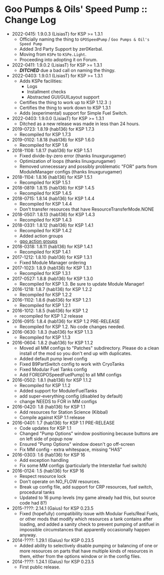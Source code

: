 # Goo Pumps & Oils' Speed Pump :: Change Log

* 2022-0415: 1.9.0.3 (LisiasT) for KSP >= 1.3.1
	+ Officially naming the thing to `GPOSpeedPump` / `Goo Pumps & Oil's Speed Pump`
	+ Added 3rd Party Support by zer0Kerbal.
	+ Moving from `KSPe` to `KSPe.Light`.
	+ Proceeding into adopting it on Forum.
* 2022-0411: 1.9.0.2 (LisiasT) for KSP >= 1.3.1
	+ ***DITCHED*** due a bad call on naming the thingy.
* 2022-0403: 1.9.0.1 (LisiasT) for KSP >= 1.3.1
	+ Adds KSPe facilities:
		- Logs
		- Installment checks
		- Abstracted GUI/GUILayout support
	+ Certifies the thing to work up to KSP 1.12.3 :)
	+ Certifies the thing to work down to KSP 1.3.1 
	+ Adds (experimental) support for Simple Fuel Switch.
* 2022-0403: 1.9.0.0 (LisiasT) for KSP >= 1.3.1
	+ Ditched as a new release was made in less than 24 hours.
* 2019-0723: 1.8.19 (hab136) for KSP 1.7.3
	+ Recompiled for KSP 1.7.3
* 2019-0102: 1.8.18 (hab136) for KSP 1.6.0
	+ Recompiled for KSP 1.6
* 2018-1108: 1.8.17 (hab136) for KSP 1.5.1
	+ Fixed divide-by-zero error (thanks linuxgurugamer)
	+ Optimization of loops (thanks linuxgurugamer)
	+ Removed unnecessary and possibly problematic "FOR" parts from ModuleManager configs (thanks linuxgurugamer)
* 2018-1104: 1.8.16 (hab136) for KSP 1.5.1
	+ Recompiled for KSP 1.5.1
* 2018-0819: 1.8.15 (hab136) for KSP 1.4.5
	+ Recompiled for KSP 1.4.5
* 2018-0715: 1.8.14 (hab136) for KSP 1.4.4
	+ Recompiled for KSP 1.4.4
	+ Don't transfer resources that have ResourceTransferMode.NONE
* 2018-0507: 1.8.13 (hab136) for KSP 1.4.3
	+ Recompiled for KSP 1.4.3
* 2018-0331: 1.8.12 (hab136) for KSP 1.4.1
	+ Recompiled for KSP 1.4.2
	+ Added action groups
	+ [gpo action groups](https://user-images.githubusercontent.com/5103358/38164209-985069b2-3509-11e8-92b0-985bbb673e27.png)
* 2018-0318: 1.8.11 (hab136) for KSP 1.4.1
	+ Recompiled for KSP 1.4.1
* 2017-1212: 1.8.10 (hab136) for KSP 1.3.1
	+ Fixed Module Manager ordering
* 2017-1023: 1.8.9 (hab136) for KSP 1.3.1
	+ Recompiled for KSP 1.3.1
* 2017-0527: 1.8.8 (hab136) for KSP 1.3.0
	+ Recompiled for KSP 1.3.  Be sure to update Module Manager!
* 2016-1218: 1.8.7 (hab136) for KSP 1.2.2
	+ Recompiled for KSP 1.2.2
* 2016-1102: 1.8.6 (hab136) for KSP 1.2.1
	+ Recompiled for KSP 1.2.1
* 2016-1012: 1.8.5 (hab136) for KSP 1.2
	+ recompiled for KSP 1.2 release
* 2016-0915: 1.8.4 (hab136) for KSP 1.2 PRE-RELEASE
	+ Recompiled for KSP 1.2.  No code changes needed.
* 2016-0630: 1.8.3 (hab136) for KSP 1.1.3
	+ Recompiled for KSP 1.1.3
* 2016-0604: 1.8.2 (hab136) for KSP 1.1.2
	+ Moved all MM configs to "Patches" subdirectory.  Please do a clean install of the mod so you don't end up with duplicates.
	+ Added default pump level config
	+ Fixed B9PartSwitch config to work with CryoTanks
	+ Fixed Modular Fuel Tanks config
	+ Add FOR[GPOSpeedFuelPump] to all MM configs
* 2016-0502: 1.8.1 (hab136) for KSP 1.1.2
	+ Recompiled for KSP 1.1.2
	+ Added support for ModulerFuelTanks
	+ add super-everything config (disabled by default)
	+ change NEEDS to FOR in MM configs
* 2016-0420: 1.8 (hab136) for KSP 1.1
	+ Add resources for Station Science (Kibbal)
	+ Compile against KSP 1.1 release
* 2016-0401: 1.7 (hab136) for KSP 1.1 PRE-RELEASE
	+ Code updates for KSP 1.1
	+ Changed "Pump Options" window positioning because buttons are on left side of popup now
	+ Ensured "Pump Options" window doesn't go off-screen
	+ Fix MM config - extra whitespace, missing "HAS"
* 2016-0303: 1.6 (hab136) for KSP 16
	+ Add exception handling
	+ Fix some MM configs (particularly the Interstellar fuel switch)
* 2016-0124: 1.5 (hab136) for KSP 16
	+ Respect resource lock
	+ Don't operate on NO_FLOW resources.
	+ Break up config file, add support for CRP resources, fuel switch, procedural tanks
	+ Updated to 16 pump levels (my game already had this, but source code had 8?)
* 2015-????: 2.14.1 (Gaius) for KSP 0.23.5
	+ Fixed (hopefully) compatibility issue with Modular Fuels/Real Fuels, or other mods that modify which resources a tank contains after loading, and added a sanity check to prevent pumping of antifuel in impossible circumstances that apparently occasionally happen anyway.
* 2014-????: 1.29.1 (Gaius) for KSP 0.23.5
	+ Added ability to selectively disable pumping or balancing of one or more resources on parts that have multiple kinds of resources in them, either from the options window or in the config files.
* 2014-????: 1.24.1 (Gaius) for KSP 0.23.5
	+ First public release.

